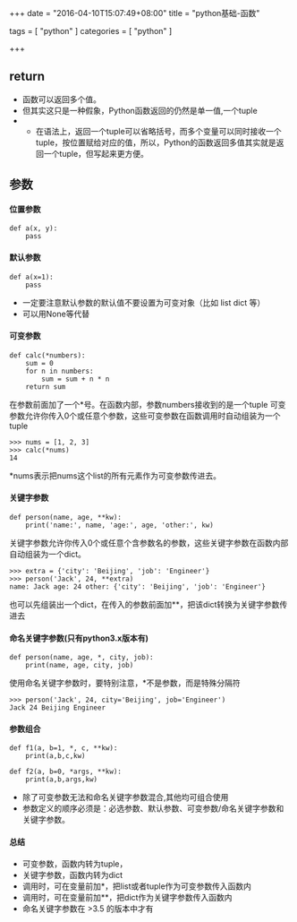 +++
date = "2016-04-10T15:07:49+08:00"
title = "python基础-函数"

tags = [ "python" ]
categories = [
  "python"
]

+++
<!--more-->

## return

* 函数可以返回多个值。
* 但其实这只是一种假象，Python函数返回的仍然是单一值,一个tuple
* * 在语法上，返回一个tuple可以省略括号，而多个变量可以同时接收一个tuple，按位置赋给对应的值，所以，Python的函数返回多值其实就是返回一个tuple，但写起来更方便。

## 参数

#### 位置参数

    def a(x, y):
        pass

#### 默认参数

    def a(x=1):
        pass

* 一定要注意默认参数的默认值不要设置为可变对象（比如 list dict 等）
* 可以用None等代替

#### 可变参数

    def calc(*numbers):
        sum = 0
        for n in numbers:
            sum = sum + n * n
        return sum

在参数前面加了一个*号。在函数内部，参数numbers接收到的是一个tuple 
可变参数允许你传入0个或任意个参数，这些可变参数在函数调用时自动组装为一个tuple

    >>> nums = [1, 2, 3]
    >>> calc(*nums)
    14

*nums表示把nums这个list的所有元素作为可变参数传进去。


#### 关键字参数

    def person(name, age, **kw):
        print('name:', name, 'age:', age, 'other:', kw)

关键字参数允许你传入0个或任意个含参数名的参数，这些关键字参数在函数内部自动组装为一个dict。

    >>> extra = {'city': 'Beijing', 'job': 'Engineer'}
    >>> person('Jack', 24, **extra)
    name: Jack age: 24 other: {'city': 'Beijing', 'job': 'Engineer'}

也可以先组装出一个dict，在传入的参数前面加**，把该dict转换为关键字参数传进去

#### 命名关键字参数(只有python3.x版本有)

    def person(name, age, *, city, job):
        print(name, age, city, job)

使用命名关键字参数时，要特别注意，*不是参数，而是特殊分隔符

    >>> person('Jack', 24, city='Beijing', job='Engineer')
    Jack 24 Beijing Engineer

#### 参数组合

    def f1(a, b=1, *, c, **kw):
        print(a,b,c,kw)

    def f2(a, b=0, *args, **kw):
        print(a,b,args,kw)

* 除了可变参数无法和命名关键字参数混合,其他均可组合使用
* 参数定义的顺序必须是：必选参数、默认参数、可变参数/命名关键字参数和关键字参数。

#### 总结

* 可变参数，函数内转为tuple，
* 关键字参数，函数内转为dict
* 调用时，可在变量前加*，把list或者tuple作为可变参数传入函数内
* 调用时，可在变量前加**，把dict作为关键字参数传入函数内
* 命名关键字参数在 >3.5 的版本中才有
